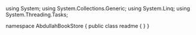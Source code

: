 ﻿using System;
using System.Collections.Generic;
using System.Linq;
using System.Threading.Tasks;

namespace AbdullahBookStore
{
    public class readme
    {
    }
}
